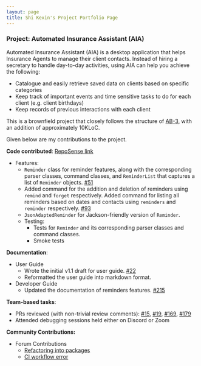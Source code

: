 ```yaml
---
layout: page
title: Shi Kexin's Project Portfolio Page
---
```


### Project: Automated Insurance Assistant (AIA)

Automated Insurance Assistant (AIA) is a desktop application that helps Insurance Agents to manage their client contacts.
Instead of hiring a secretary to handle day-to-day activities, using AIA can help you achieve the following:

- Catalogue and easily retrieve saved data on clients based on specific categories
- Keep track of important events and time sensitive tasks to do for each client (e.g. client birthdays)
- Keep records of previous interactions with each client

This is a brownfield project that closely follows the structure of
[AB-3](https://se-education.org/addressbook-level3/DeveloperGuide.html), with an addition of approximately 10KLoC.

Given below are my contributions to the project.

**Code contributed**: [RepoSense link](https://nus-cs2103-ay2122s2.github.io/tp-dashboard/?search=cashewnade&breakdown=true&sort=groupTitle&sortWithin=title&since=2022-02-18&timeframe=commit&mergegroup=&groupSelect=groupByRepos&checkedFileTypes=docs~functional-code~test-code~other)

* Features:
  * `Reminder` class for reminder features, along with the corresponding parser classes, command classes, and
    `ReminderList` that captures a list of `Reminder` objects. [#51](https://github.com/AY2122S2-CS2103T-T17-3/tp/pull/51)
  * Added command for the addition and deletion of reminders using `remind` and `forget` respectively. Added command for
    listing all reminders based on dates and contacts using `reminders` and `reminder` respectively. [#93](https://github.com/AY2122S2-CS2103T-T17-3/tp/pull/93)
  * `JsonAdaptedReminder` for Jackson-friendly version of `Reminder`.
  * Testing:
    * Tests for `Reminder` and its corresponding parser classes and command classes.
    * Smoke tests

**Documentation**:
* User Guide
  * Wrote the initial v1.1 draft for user guide. [#22](https://github.com/AY2122S2-CS2103T-T17-3/tp/pull/22)
  * Reformatted the user guide into markdown format.
* Developer Guide
  * Updated the documentation of reminders features. [#215](https://github.com/AY2122S2-CS2103T-T17-3/tp/pull/215/)

**Team-based tasks**:
* PRs reviewed (with non-trivial review comments): 
  [#15](https://github.com/AY2122S2-CS2103T-T17-3/tp/pull/15), 
  [#19](https://github.com/AY2122S2-CS2103T-T17-3/tp/pull/19),
  [#169](https://github.com/AY2122S2-CS2103T-T17-3/tp/pull/169),
  [#179](https://github.com/AY2122S2-CS2103T-T17-3/tp/pull/179)
* Attended debugging sessions held either on Discord or Zoom

**Community Contributions:**
* Forum Contributions
  * [Refactoring into packages](https://github.com/nus-cs2103-AY2122S2/forum/issues/27)
  * [CI workflow error](https://github.com/nus-cs2103-AY2122S2/forum/issues/203#issuecomment-1063622656)

